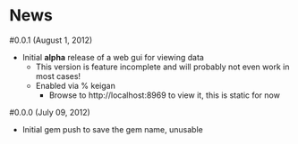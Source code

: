 # News

#0.0.1 (August 1, 2012)
- Initial **alpha** release of a web gui for viewing data
	- This version is feature incomplete and will probably not even work in most cases!
  - Enabled via % keigan
	- Browse to http://localhost:8969 to view it, this is static for now

#0.0.0 (July 09, 2012)
- Initial gem push to save the gem name, unusable
